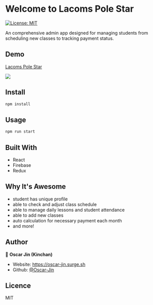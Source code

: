 # Welcome to Lacoms Pole Star
[![License: MIT](https://img.shields.io/badge/License-MIT-yellow.svg)](#)

An comprehensive admin app designed for managing students from scheduling new classes to tracking payment status. 

## Demo

[Lacoms Pole Star](https://preview-pole-star.surge.sh)

<img src="https://oscar-jin.surge.sh/static/0bb737b8b15c50fda19aa81a38d04af0/5707d/pole-star.png">

## Install

```sh
npm install
```

## Usage

```sh
npm run start
```

## Built With

- React 
- Firebase 
- Redux

## Why It's Awesome

- student has unique profile
- able to check and adjust class schedule
- able to manage daily lessons and student attendance
- able to add new classes   
- auto calculation for necessary payment each month
- and more!

## Author

👤 **Oscar Jin (Kinchan)**

* Website: https://oscar-jin.surge.sh
* Github: [@Oscar-Jin](https://github.com/Oscar-Jin)

## Licence 

MIT